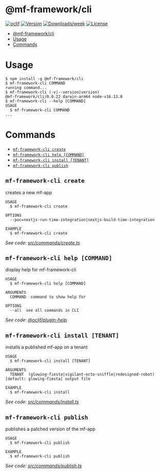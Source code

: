 # @mf-framework/cli

[![oclif](https://img.shields.io/badge/cli-oclif-brightgreen.svg)](https://oclif.io)
[![Version](https://img.shields.io/npm/v/@mf-framework/cli.svg)](https://npmjs.org/package/@mf-framework/cli)
[![Downloads/week](https://img.shields.io/npm/dw/@mf-framework/cli.svg)](https://npmjs.org/package/@mf-framework/cli)
[![License](https://img.shields.io/npm/l/@mf-framework/cli.svg)](https://github.com/marcelovicentegc/microfrontend-framework/blob/master/package.json)

<!-- toc -->
* [@mf-framework/cli](#mf-frameworkcli)
* [Usage](#usage)
* [Commands](#commands)
<!-- tocstop -->

# Usage

<!-- usage -->
```sh-session
$ npm install -g @mf-framework/cli
$ mf-framework-cli COMMAND
running command...
$ mf-framework-cli (-v|--version|version)
@mf-framework/cli/0.0.22 darwin-arm64 node-v16.13.0
$ mf-framework-cli --help [COMMAND]
USAGE
  $ mf-framework-cli COMMAND
...
```
<!-- usagestop -->

# Commands

<!-- commands -->
* [`mf-framework-cli create`](#mf-framework-cli-create)
* [`mf-framework-cli help [COMMAND]`](#mf-framework-cli-help-command)
* [`mf-framework-cli install [TENANT]`](#mf-framework-cli-install-tenant)
* [`mf-framework-cli publish`](#mf-framework-cli-publish)

## `mf-framework-cli create`

creates a new mf-app

```
USAGE
  $ mf-framework-cli create

OPTIONS
  --poc=nextjs-run-time-integration|nextjs-build-time-integration

EXAMPLE
  $ mf-framework-cli create
```

_See code: [src/commands/create.ts](https://github.com/marcelovicentegc/microfrontend-framework/blob/v0.0.22/src/commands/create.ts)_

## `mf-framework-cli help [COMMAND]`

display help for mf-framework-cli

```
USAGE
  $ mf-framework-cli help [COMMAND]

ARGUMENTS
  COMMAND  command to show help for

OPTIONS
  --all  see all commands in CLI
```

_See code: [@oclif/plugin-help](https://github.com/oclif/plugin-help/blob/v3.2.13/src/commands/help.ts)_

## `mf-framework-cli install [TENANT]`

installs a published mf-app on a tenant

```
USAGE
  $ mf-framework-cli install [TENANT]

ARGUMENTS
  TENANT  (glowing-fiesta|vigilant-octo-sniffle|redesigned-robot) [default: glowing-fiesta] output file

EXAMPLE
  $ mf-framework-cli install
```

_See code: [src/commands/install.ts](https://github.com/marcelovicentegc/microfrontend-framework/blob/v0.0.22/src/commands/install.ts)_

## `mf-framework-cli publish`

publishes a patched version of the mf-app

```
USAGE
  $ mf-framework-cli publish

EXAMPLE
  $ mf-framework-cli publish
```

_See code: [src/commands/publish.ts](https://github.com/marcelovicentegc/microfrontend-framework/blob/v0.0.22/src/commands/publish.ts)_
<!-- commandsstop -->
